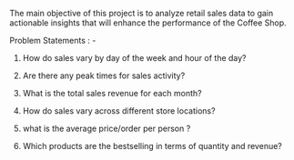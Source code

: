 
The main objective of this project is to analyze retail sales data to gain
actionable insights that will enhance the performance of the Coffee Shop.

Problem Statements : -

1. How do sales vary by day of the week and hour of the day?

2. Are there any peak times for sales activity?

3. What is the total sales revenue for each month?

4. How do sales vary across different store locations?

5. what is the average price/order per person ?

6. Which products are the bestselling in terms of quantity and revenue?
